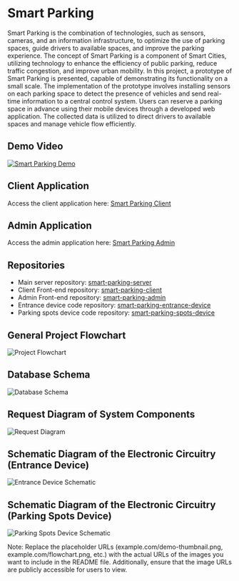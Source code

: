 # Smart Parking

Smart Parking is the combination of technologies, such as sensors, cameras, and an information infrastructure, to optimize the use of parking spaces, guide drivers to available spaces, and improve the parking experience. The concept of Smart Parking is a component of Smart Cities, utilizing technology to enhance the efficiency of public parking, reduce traffic congestion, and improve urban mobility. In this project, a prototype of Smart Parking is presented, capable of demonstrating its functionality on a small scale. The implementation of the prototype involves installing sensors on each parking space to detect the presence of vehicles and send real-time information to a central control system. Users can reserve a parking space in advance using their mobile devices through a developed web application. The collected data is utilized to direct drivers to available spaces and manage vehicle flow efficiently.

## Demo Video

[![Smart Parking Demo](https://example.com/demo-thumbnail.png)](https://www.youtube.com/watch?v=uAcEBNRM-dc)

## Client Application

Access the client application here: [Smart Parking Client](https://smart-parking-client.vercel.app/)

## Admin Application

Access the admin application here: [Smart Parking Admin](https://smart-parking-admin.vercel.app/)

## Repositories

- Main server repository: [smart-parking-server](https://github.com/Rodrigodcs/smart-parking-server)
- Client Front-end repository: [smart-parking-client](https://github.com/Rodrigodcs/smart-parking-client)
- Admin Front-end repository: [smart-parking-admin](https://github.com/Rodrigodcs/smart-parking-admin)
- Entrance device code repository: [smart-parking-entrance-device](https://github.com/Rodrigodcs/smart-parking-entrance-device)
- Parking spots device code repository: [smart-parking-spots-device](https://github.com/Rodrigodcs/smart-parking-spots-device)

## General Project Flowchart

![Project Flowchart](https://example.com/flowchart.png)

## Database Schema

![Database Schema](https://example.com/database-schema.png)

## Request Diagram of System Components

![Request Diagram](https://example.com/request-diagram.png)

## Schematic Diagram of the Electronic Circuitry (Entrance Device)

![Entrance Device Schematic](https://drive.google.com/file/d/1gtSuGeUTEEj5yE8ZoazEZki3X2Z0Gvxz/view)

## Schematic Diagram of the Electronic Circuitry (Parking Spots Device)

![Parking Spots Device Schematic](https://example.com/parking-spots-device-schematic.png)

Note: Replace the placeholder URLs (example.com/demo-thumbnail.png, example.com/flowchart.png, etc.) with the actual URLs of the images you want to include in the README file. Additionally, ensure that the image URLs are publicly accessible for users to view.

